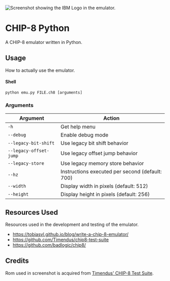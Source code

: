 ![Screenshot showing the IBM Logo in the emulator.](https://github.com/user-attachments/assets/5e3f1507-bfd3-474e-92f8-c6faf5c71a34)

# CHIP-8 Python
A CHIP-8 emulator written in Python.

## Usage
How to actually use the emulator.
#### Shell
```
python emu.py FILE.ch8 [arguments]
```
### Arguments
|Argument|Action|
|-|-|
|`-h`|Get help menu|
|`--debug`|Enable debug mode|
|`--legacy-bit-shift`|Use legacy bit shift behavior|
|`--legacy-offset-jump`|Use legacy offset jump behavior|
|`--legacy-store`|Use legacy memory store behavior|
|`--hz`|Instructions executed per second (default: 700)|
|`--width`|Display width in pixels (default: 512)|
|`--height`|Display height in pixels (default: 256)|

## Resources Used
Resources used in the development and testing of the emulator.
- https://tobiasvl.github.io/blog/write-a-chip-8-emulator/
- https://github.com/Timendus/chip8-test-suite
- https://github.com/badlogic/chip8/

## Credits
Rom used in screenshot is acquired from [Timendus' CHIP-8 Test Suite](https://github.com/Timendus/chip8-test-suite).

